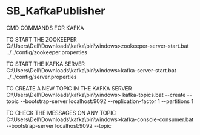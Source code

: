 # SB_KafkaPublisher

CMD COMMANDS FOR KAFKA 

TO START THE ZOOKEEPER
C:\Users\Dell\Downloads\kafka\bin\windows>zookeeper-server-start.bat ../../config/zookeeper.properties


TO START THE KAFKA SERVER
C:\Users\Dell\Downloads\kafka\bin\windows>kafka-server-start.bat ../../config/server.properties


TO CREATE A NEW TOPIC IN THE KAFKA SERVER
C:\Users\Dell\Downloads\kafka\bin\windows> kafka-topics.bat --create --topic <TOPICNAME> --bootstrap-server localhost:9092 --replication-factor 1 --partitions 1


TO CHECK THE MESSAGES ON ANY TOPIC 
C:\Users\Dell\Downloads\kafka\bin\windows>kafka-console-consumer.bat --bootstrap-server localhost:9092 --topic <TOPICNAME>
